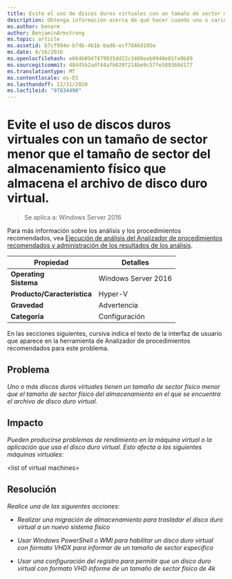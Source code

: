```yaml
---
title: Evite el uso de discos duros virtuales con un tamaño de sector menor que el tamaño de sector del almacenamiento físico que almacena el archivo de disco duro virtual.
description: Obtenga información acerca de qué hacer cuando uno o varios discos duros virtuales tienen un tamaño de sector físico menor que el tamaño de sector físico del almacenamiento en el que se encuentra el archivo de disco duro virtual.
ms.author: benarm
author: BenjaminArmstrong
ms.topic: article
ms.assetid: b7cf994e-bf4b-4b1b-bad6-ecf7d46d105e
ms.date: 8/16/2016
ms.openlocfilehash: e664b0947479935dd22c3409eeb0948e01fa9b89
ms.sourcegitcommit: 48d45b2adf44afb0207214be9c57fe589360d177
ms.translationtype: MT
ms.contentlocale: es-ES
ms.lasthandoff: 12/31/2020
ms.locfileid: "97834490"
---
```

# <a name="avoid-using-virtual-hard-disks-with-a-sector-size-less-than-the-sector-size-of-the-physical-storage-that-stores-the-virtual-hard-disk-file"></a>Evite el uso de discos duros virtuales con un tamaño de sector menor que el tamaño de sector del almacenamiento físico que almacena el archivo de disco duro virtual.

>Se aplica a: Windows Server 2016

Para más información sobre los análisis y los procedimientos recomendados, vea [Ejecución de análisis del Analizador de procedimientos recomendados y administración de los resultados de los análisis](https://go.microsoft.com/fwlink/p/?LinkID=223177).

|Propiedad|Detalles|
|-|-|
|**Operating** <br />**Sistema**|Windows Server 2016|
|**Producto/Característica**|Hyper-V|
|**Gravedad**|Advertencia|
|**Categoría**|Configuración|

En las secciones siguientes, cursiva indica el texto de la interfaz de usuario que aparece en la herramienta de Analizador de procedimientos recomendados para este problema.

## <a name="issue"></a>**Problema**
*Uno o más discos duros virtuales tienen un tamaño de sector físico menor que el tamaño de sector físico del almacenamiento en el que se encuentra el archivo de disco duro virtual.*

## <a name="impact"></a>**Impacto**
*Pueden producirse problemas de rendimiento en la máquina virtual o la aplicación que usa el disco duro virtual. Esto afecta a las siguientes máquinas virtuales:*

\<list of virtual machines>

## <a name="resolution"></a>**Resolución**
*Realice una de las siguientes acciones:*

-   *Realizar una migración de almacenamiento para trasladar el disco duro virtual a un nuevo sistema físico*

-   *Usar Windows PowerShell o WMI para habilitar un disco duro virtual con formato VHDX para informar de un tamaño de sector específico*

-   *Usar una configuración del registro para permitir que un disco duro virtual con formato VHD informe de un tamaño de sector físico de 4k*



